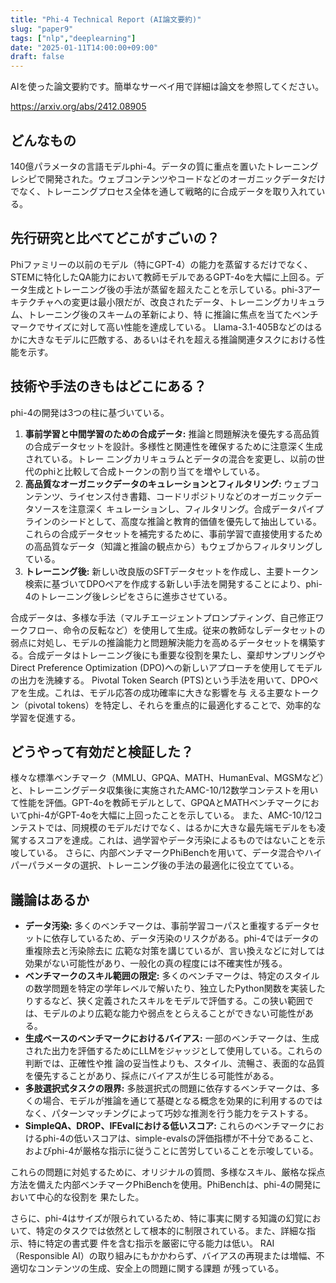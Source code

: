 ```yaml
---
title: "Phi-4 Technical Report (AI論文要約)"
slug: "paper9"
tags: ["nlp","deeplearning"]
date: "2025-01-11T14:00:00+09:00"
draft: false
---
```


AIを使った論文要約です。簡単なサーベイ用で詳細は論文を参照してください。

https://arxiv.org/abs/2412.08905


## どんなもの

140億パラメータの言語モデルphi-4。データの質に重点を置いたトレーニングレシピで開発された。ウェブコンテンツやコードなどのオーガニックデータだけでなく、トレーニングプロセス全体を通して戦略的に合成データを取り入れている。


## 先行研究と比べてどこがすごいの？

Phiファミリーの以前のモデル（特にGPT-4）の能力を蒸留するだけでなく、STEMに特化したQA能力において教師モデルであるGPT-4oを大幅に上回る。データ生成とトレーニング後の手法が蒸留を超えたことを示している。phi-3アーキテクチャへの変更は最小限だが、改良されたデータ、トレーニングカリキュラム、トレーニング後のスキームの革新により、特 に推論に焦点を当てたベンチマークでサイズに対して高い性能を達成している。  Llama-3.1-405Bなどのはるかに大きなモデルに匹敵する、あるいはそれを超える推論関連タスクにおける性能を示す。


## 技術や手法のきもはどこにある？

phi-4の開発は3つの柱に基づいている。

1. **事前学習と中間学習のための合成データ:** 推論と問題解決を優先する高品質の合成データセットを設計。多様性と関連性を確保するために注意深く生成されている。トレー ニングカリキュラムとデータの混合を変更し、以前の世代のphiと比較して合成トークンの割り当てを増やしている。
2. **高品質なオーガニックデータのキュレーションとフィルタリング:** ウェブコンテンツ、ライセンス付き書籍、コードリポジトリなどのオーガニックデータソースを注意深く キュレーションし、フィルタリング。合成データパイプラインのシードとして、高度な推論と教育的価値を優先して抽出している。これらの合成データセットを補完するために、事前学習で直接使用するための高品質なデータ（知識と推論の観点から）もウェブからフィルタリングしている。
3. **トレーニング後:** 新しい改良版のSFTデータセットを作成し、主要トークン検索に基づいてDPOペアを作成する新しい手法を開発することにより、phi-4のトレーニング後レシピをさらに進歩させている。


合成データは、多様な手法（マルチエージェントプロンプティング、自己修正ワークフロー、命令の反転など）を使用して生成。従来の教師なしデータセットの弱点に対処し、モデルの推論能力と問題解決能力を高めるデータセットを構築する。合成データはトレーニング後にも重要な役割を果たし、棄却サンプリングやDirect Preference Optimization (DPO)への新しいアプローチを使用してモデルの出力を洗練する。  Pivotal Token Search (PTS)という手法を用いて、DPOペアを生成。これは、モデル応答の成功確率に大きな影響を与 える主要なトークン（pivotal tokens）を特定し、それらを重点的に最適化することで、効率的な学習を促進する。


## どうやって有効だと検証した？

様々な標準ベンチマーク（MMLU、GPQA、MATH、HumanEval、MGSMなど）と、トレーニングデータ収集後に実施されたAMC-10/12数学コンテストを用いて性能を評価。GPT-4oを教師モデルとして、GPQAとMATHベンチマークにおいてphi-4がGPT-4oを大幅に上回ったことを示している。  また、AMC-10/12コンテストでは、同規模のモデルだけでなく、はるかに大きな最先端モデルをも凌駕するスコアを達成。これは、過学習やデータ汚染によるものではないことを示唆している。  さらに、内部ベンチマークPhiBenchを用いて、データ混合やハイパーパラメータの選択、トレーニング後の手法の最適化に役立てている。


## 議論はあるか

* **データ汚染:** 多くのベンチマークは、事前学習コーパスと重複するデータセットに依存しているため、データ汚染のリスクがある。phi-4ではデータの重複除去と汚染除去に 広範な対策を講じているが、言い換えなどに対しては効果がない可能性があり、一般化の真の程度には不確実性が残る。
* **ベンチマークのスキル範囲の限定:** 多くのベンチマークは、特定のスタイルの数学問題を特定の学年レベルで解いたり、独立したPython関数を実装したりするなど、狭く定義されたスキルをモデルで評価する。この狭い範囲では、モデルのより広範な能力や弱点をとらえることができない可能性がある。
* **生成ベースのベンチマークにおけるバイアス:** 一部のベンチマークは、生成された出力を評価するためにLLMをジャッジとして使用している。これらの判断では、正確性や推 論の妥当性よりも、スタイル、流暢さ、表面的な品質を優先することがあり、採点にバイアスが生じる可能性がある。
* **多肢選択式タスクの限界:** 多肢選択式の問題に依存するベンチマークは、多くの場合、モデルが推論を通じて基礎となる概念を効果的に利用するのではなく、パターンマッチングによって巧妙な推測を行う能力をテストする。
* **SimpleQA、DROP、IFEvalにおける低いスコア:** これらのベンチマークにおけるphi-4の低いスコアは、simple-evalsの評価指標が不十分であること、およびphi-4が厳格な指示に従うことに苦労していることを示唆している。


これらの問題に対処するために、オリジナルの質問、多様なスキル、厳格な採点方法を備えた内部ベンチマークPhiBenchを使用。PhiBenchは、phi-4の開発において中心的な役割を 果たした。


さらに、phi-4はサイズが限られているため、特に事実に関する知識の幻覚において、特定のタスクでは依然として根本的に制限されている。また、詳細な指示、特に特定の書式要 件を含む指示を厳密に守る能力は低い。  RAI（Responsible AI）の取り組みにもかかわらず、バイアスの再現または増幅、不適切なコンテンツの生成、安全上の問題に関する課題 が残っている。